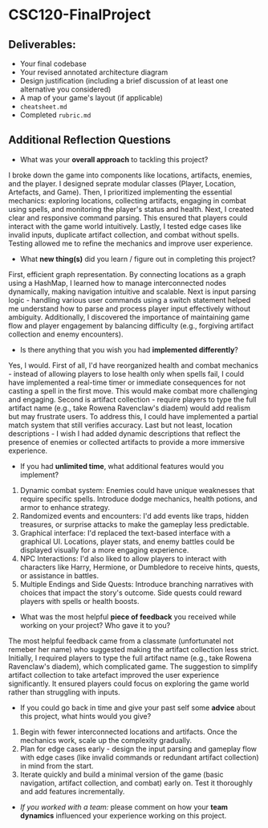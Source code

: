 # CSC120-FinalProject

## Deliverables:
 - Your final codebase
 - Your revised annotated architecture diagram
 - Design justification (including a brief discussion of at least one alternative you considered)
 - A map of your game's layout (if applicable)
 - `cheatsheet.md`
 - Completed `rubric.md`
  
## Additional Reflection Questions
 - What was your **overall approach** to tackling this project?

I broke down the game into components like locations, artifacts, enemies, and the player. I designed seprate modular classes (Player, Location, Artefacts, and Game). Then, I prioritized implementing the essential mechanics: exploring locations, collecting artifacts, engaging in combat using spells, and monitoring the player's status and health. Next, I created clear and responsive command parsing. This ensured that players could interact with the game world intuitively. Lastly, I tested edge cases like invalid inputs, duplicate artifact collection, and combat without spells. Testing allowed me to refine the mechanics and improve user experience.

 - What **new thing(s)** did you learn / figure out in completing this project?

First, efficient graph representation. By connecting locations as a graph using a HashMap, I learned how to manage interconnected nodes dynamically, making navigation intuitive and scalable. Next is input parsing logic - handling various user commands using a switch statement helped me understand how to parse and process player input effectively without ambiguity. Additionally, I discovered the importance of maintaining game flow and player engagement by balancing difficulty (e.g., forgiving artifact collection and enemy encounters).


 - Is there anything that you wish you had **implemented differently**?

Yes, I would. First of all, I'd have reorganized health and combat mechanics - instead of allowing players to lose health only when spells fail, I could have implemented a real-time timer or immediate consequences for not casting a spell in the first move. This would make combat more challenging and engaging. Second is artifact collection - require players to type the full artifact name (e.g., take Rowena Ravenclaw's diadem) would add realism but may frustrate users. To address this, I could have implemented a partial match system that still verifies accuracy. Last but not least, location descriptions - I wish I had added dynamic descriptions that reflect the presence of enemies or collected artifacts to provide a more immersive experience.

 - If you had **unlimited time**, what additional features would you implement?

1. Dynamic combat system: Enemies could have unique weaknesses that require specific spells.
Introduce dodge mechanics, health potions, and armor to enhance strategy.
2. Randomized events and encounters: I'd add events like traps, hidden treasures, or surprise attacks to make the gameplay less predictable.
3. Graphical interface: I'd replaced the text-based interface with a graphical UI. Locations, player stats, and enemy battles could be displayed visually for a more engaging experience.
4. NPC Interactions: I'd also liked to allow players to interact with characters like Harry, Hermione, or Dumbledore to receive hints, quests, or assistance in battles.
5. Multiple Endings and Side Quests: Introduce branching narratives with choices that impact the story's outcome. Side quests could reward players with spells or health boosts.

 - What was the most helpful **piece of feedback** you received while working on your project? Who gave it to you?

The most helpful feedback came from a classmate (unfortunatel not remeber her name) who suggested making the artifact collection less strict. Initially, I required players to type the full artifact name (e.g., take Rowena Ravenclaw's diadem), which complicated game. The suggestion to simplify artifact collection to take artefact improved the user experience significantly. It ensured players could focus on exploring the game world rather than struggling with inputs.

 - If you could go back in time and give your past self some **advice** about this project, what hints would you give?

1. Begin with fewer interconnected locations and artifacts. Once the mechanics work, scale up the complexity gradually.
2. Plan for edge cases early - design the input parsing and gameplay flow with edge cases (like invalid commands or redundant artifact collection) in mind from the start.
3. Iterate quickly and build a minimal version of the game (basic navigation, artifact collection, and combat) early on. Test it thoroughly and add features incrementally.


 - _If you worked with a team:_ please comment on how your **team dynamics** influenced your experience working on this project.
